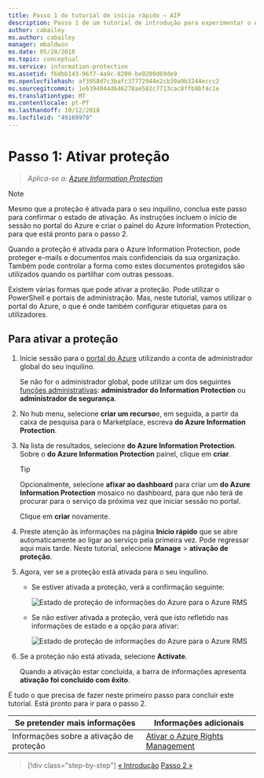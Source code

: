 ```yaml
---
title: Passo 1 do tutorial de início rápido – AIP
description: Passo 1 de um tutorial de introdução para experimentar o Azure Information Protection rapidamente – a criação de ativar o serviço de proteção.
author: cabailey
ms.author: cabailey
manager: mbaldwin
ms.date: 05/28/2018
ms.topic: conceptual
ms.service: information-protection
ms.assetid: f6dbb143-96f7-4a9c-8208-be9280d69de9
ms.openlocfilehash: af3958d7c3bafc37772944e2cb39a9b3244eccc2
ms.sourcegitcommit: 1e6394044d646278ae582c7713cac8ffb9bf4c1e
ms.translationtype: MT
ms.contentlocale: pt-PT
ms.lasthandoff: 10/12/2018
ms.locfileid: "49169979"
---
```

# <a name="step-1-activate-protection"></a>Passo 1: Ativar proteção
 
>*Aplica-se a: [Azure Information Protection](https://azure.microsoft.com/pricing/details/information-protection)*

> [!NOTE]
>Mesmo que a proteção é ativada para o seu inquilino, conclua este passo para confirmar o estado de ativação. As instruções incluem o início de sessão no portal do Azure e criar o painel do Azure Information Protection, para que está pronto para o passo 2.

Quando a proteção é ativada para o Azure Information Protection, pode proteger e-mails e documentos mais confidenciais da sua organização. Também pode controlar a forma como estes documentos protegidos são utilizados quando os partilhar com outras pessoas. 

Existem várias formas que pode ativar a proteção. Pode utilizar o PowerShell e portais de administração. Mas, neste tutorial, vamos utilizar o portal do Azure, o que é onde também configurar etiquetas para os utilizadores. 

## <a name="to-activate-protection"></a>Para ativar a proteção

1. Inicie sessão para o [portal do Azure](https://portal.azure.com) utilizando a conta de administrador global do seu inquilino. 
    
    Se não for o administrador global, pode utilizar um dos seguintes [funções administrativas](/azure/active-directory/active-directory-assign-admin-roles-azure-portal): **administrador do Information Protection** ou **administrador de segurança**.

2. No hub menu, selecione **criar um recurso**e, em seguida, a partir da caixa de pesquisa para o Marketplace, escreva **do Azure Information Protection**. 
    
3. Na lista de resultados, selecione **do Azure Information Protection**. Sobre o **do Azure Information Protection** painel, clique em **criar**.
    
    > [!TIP] 
    > Opcionalmente, selecione **afixar ao dashboard** para criar um **do Azure Information Protection** mosaico no dashboard, para que não terá de procurar para o serviço da próxima vez que iniciar sessão no portal.
    
    Clique em **criar** novamente.

4. Preste atenção às informações na página **Início rápido** que se abre automaticamente ao ligar ao serviço pela primeira vez. Pode regressar aqui mais tarde. Neste tutorial, selecione **Manage** > **ativação de proteção**. 

5. Agora, ver se a proteção está ativada para o seu inquilino. 
    
    - Se estiver ativada a proteção, verá a confirmação seguinte:
        
        ![Estado de proteção de informações do Azure para o Azure RMS](./media/info-protect-azurerms-activated.png)
        
    - Se não estiver ativada a proteção, verá que isto refletido nas informações de estado e a opção para ativar:
        
        ![Estado de proteção de informações do Azure para o Azure RMS](./media/info-protect-azurerms-deactivated.png)

6. Se a proteção não está ativada, selecione **Activate**. 

    Quando a ativação estar concluída, a barra de informações apresenta **ativação foi concluído com êxito**.

É tudo o que precisa de fazer neste primeiro passo para concluir este tutorial. Está pronto para ir para o passo 2.

|Se pretender mais informações|Informações adicionais|
|--------------------------------|--------------------------|
|Informações sobre a ativação de proteção|[Ativar o Azure Rights Management](activate-service.md)|


>[!div class="step-by-step"]
[&#171; Introdução](infoprotect-quick-start-tutorial.md)
[Passo 2 &#187;](infoprotect-tutorial-step2.md)

